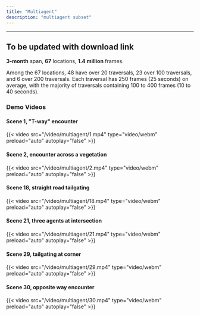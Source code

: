 ```yaml
---
title: "Multiagent"
description: "multiagent subset"
---
```


---
## To be updated with download link
**3-month** span, **67** locations, **1.4 million** frames.

Among the 67 locations, 48 have over 20 traversals, 23 over 100 traversals, and 6 over 200 traversals. 
Each traversal has 250 frames (25 seconds) on average, with the majority of traversals containing 100 to 400 frames (10 to 40 seconds).

### Demo Videos
#### Scene 1, "T-way" encounter
{{< video src="/video/multiagent/1.mp4" type="video/webm" preload="auto" autoplay="false" >}}

#### Scene 2, encounter across a vegetation
{{< video src="/video/multiagent/2.mp4" type="video/webm" preload="auto" autoplay="false" >}}

#### Scene 18, straight road tailgating
{{< video src="/video/multiagent/18.mp4" type="video/webm" preload="auto" autoplay="false" >}}

#### Scene 21, three agents at intersection
{{< video src="/video/multiagent/21.mp4" type="video/webm" preload="auto" autoplay="false" >}}

#### Scene 29, tailgating at corner
{{< video src="/video/multiagent/29.mp4" type="video/webm" preload="auto" autoplay="false" >}}

#### Scene 30, opposite way encounter
{{< video src="/video/multiagent/30.mp4" type="video/webm" preload="auto" autoplay="false" >}}